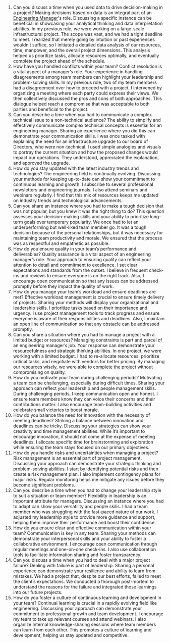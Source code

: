 
1. Can you discuss a time when you used data to drive decision-making in a project?
Making decisions based on data is an integral part of an [Engineering Manager](https://4dayweek.io/remote-jobs/engineering-manager)'s role. Discussing a specific instance can be beneficial in showcasing your analytical thinking and data interpretation abilities.
In my previous role, we were working on a large-scale infrastructural project. The scope was vast, and we had a tight deadline to meet. I realized that merely going by intuition or past experiences wouldn’t suffice, so I initiated a detailed data analysis of our resources, time, manpower, and the overall project dimensions. This analysis helped us prioritize tasks, allocate resources optimally, and eventually complete the project ahead of the schedule.
2. How have you handled conflicts within your team?
Conflict resolution is a vital aspect of a manager’s role. Your experience in handling disagreements among team members can highlight your leadership and problem-solving skills.
In my previous role, two of my team members had a disagreement over how to proceed with a project. I intervened by organizing a meeting where each party could express their views. We then collectively discussed the pros and cons of both approaches. This dialogue helped reach a compromise that was acceptable to both parties and beneficial to the project.
3. Can you describe a time when you had to communicate a complex technical issue to a non-technical audience?
The ability to simplify and effectively communicate complex technical concepts is essential for an engineering manager. Sharing an experience where you did this can demonstrate your communication skills.
I was once tasked with explaining the need for an infrastructure upgrade to our board of Directors, who were non-technical. I used simple analogies and visuals to portray the current situation and how the proposed changes would impact our operations. They understood, appreciated the explanation, and approved the upgrade.
4. How do you stay updated with the latest industry trends and technologies?
The engineering field is continually evolving. Discussing your methods for keeping up-to-date can show your commitment to continuous learning and growth.
I subscribe to several professional newsletters and engineering journals. I also attend seminars and webinars regularly. I find that this mix of resources keeps me updated on industry trends and technological advancements.
5. Can you share an instance where you had to make a tough decision that was not popular, but you knew it was the right thing to do?
This question assesses your decision-making skills and your ability to prioritize long-term goals over temporary popularity.
We once had to let an underperforming but well-liked team member go. It was a tough decision because of the personal relationships, but it was necessary for maintaining team productivity and morale. We ensured that the process was as respectful and empathetic as possible.
6. How do you ensure quality in your team’s performance and deliverables?
Quality assurance is a vital aspect of an engineering manager’s role. Your approach to ensuring quality can reflect your attention to detail and commitment to excellence.
I set clear expectations and standards from the outset. I believe in frequent check-ins and reviews to ensure everyone is on the right track. Also, I encourage open communication so that any issues can be addressed promptly before they impact the quality of work.
7. How do you manage your team’s workload and ensure deadlines are met?
Effective workload management is crucial to ensure timely delivery of projects. Sharing your methods will display your organizational and leadership skills.
I prioritize tasks based on their importance and urgency. I use project management tools to track progress and ensure everyone is aware of their responsibilities and deadlines. Also, I maintain an open line of communication so that any obstacle can be addressed promptly.
8. Can you share a situation where you had to manage a project with a limited budget or resources?
Managing constraints is part and parcel of an engineering manager’s job. Your response can demonstrate your resourcefulness and strategic thinking abilities.
In one project, we were working with a limited budget. I had to re-allocate resources, prioritize critical tasks, and negotiate with vendors for better pricing. By managing our resources wisely, we were able to complete the project without compromising on quality.
9. How do you motivate your team during challenging periods?
Motivating a team can be challenging, especially during difficult times. Sharing your approach can reflect your leadership and people management skills.
During challenging periods, I keep communication open and honest. I ensure team members know they can voice their concerns and their contributions matter. I also encourage team-building activities and celebrate small victories to boost morale.
10. How do you balance the need for innovation with the necessity of meeting deadlines?
Striking a balance between innovation and deadlines can be tricky. Discussing your strategies can show your creativity and time management abilities.
While it’s important to encourage innovation, it should not come at the expense of meeting deadlines. I allocate specific time for brainstorming and exploration while ensuring the team stays focused on our primary objectives.
11. How do you handle risks and uncertainties when managing a project?
Risk management is an essential part of project management. Discussing your approach can demonstrate your strategic thinking and problem-solving abilities.
I start by identifying potential risks and then create a risk management plan. I also implement contingency plans for major risks. Regular monitoring helps me mitigate any issues before they become significant problems.
12. Can you describe a time when you had to change your leadership style to suit a situation or team member?
Flexibility in leadership is an important attribute for managers. Discussing an instance where you had to adapt can show your versatility and people skills.
I had a team member who was struggling with the fast-paced nature of our work. I adjusted my leadership style to provide more guidance and support, helping them improve their performance and boost their confidence.
13. How do you ensure clear and effective communication within your team?
Communication is key in any team. Sharing your methods can demonstrate your interpersonal skills and your ability to foster a collaborative environment.
I encourage open communication through regular meetings and one-on-one check-ins. I also use collaboration tools to facilitate information sharing and foster transparency.
14. Can you discuss a time when you had to deal with a major project failure?
Dealing with failure is part of leadership. Sharing a personal experience can demonstrate your resilience and ability to learn from mistakes.
We had a project that, despite our best efforts, failed to meet the client’s expectations. We conducted a thorough post-mortem to understand the reasons for the failure and integrated those learnings into our future projects.
15. How do you foster a culture of continuous learning and development in your team?
Continual learning is crucial in a rapidly evolving field like engineering. Discussing your approach can demonstrate your commitment to professional growth and team development.
I encourage my team to take up relevant courses and attend webinars. I also organize Internal knowledge-sharing sessions where team members can learn from each other. This promotes a culture of learning and development, helping us stay updated and competitive.
